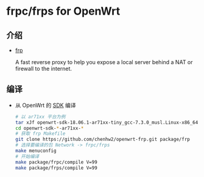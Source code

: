 frpc/frps for OpenWrt
===

介绍
---
 - [frp][F]

   A fast reverse proxy to help you expose a local server behind a NAT or firewall to the internet.


编译
---

 - 从 OpenWrt 的 [SDK][S] 编译

   ```bash
   # 以 ar71xx 平台为例
   tar xJf openwrt-sdk-18.06.1-ar71xx-tiny_gcc-7.3.0_musl.Linux-x86_64.tar.xz
   cd openwrt-sdk-*-ar71xx-*
   # 获取 frp Makefile
   git clone https://github.com/chenhw2/openwrt-frp.git package/frp
   # 选择要编译的包 Network -> frpc/frps
   make menuconfig
   # 开始编译
   make package/frpc/compile V=99
   make package/frps/compile V=99
   ```


  [S]: https://openwrt.org/docs/guide-developer/using_the_sdk#obtain_the_sdk
  [F]: https://github.com/fatedier/frp
